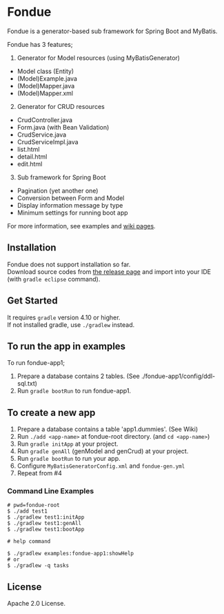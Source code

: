 Fondue
======

Fondue is a generator-based sub framework for Spring Boot and MyBatis.

Fondue has 3 features;
 1. Generator for Model resources (using MyBatisGenerator)
   * Model class (Entity)
   * (Model)Example.java
   * (Model)Mapper.java
   * (Model)Mapper.xml
 2. Generator for CRUD resources
   * CrudController.java
   * Form.java (with Bean Validation)
   * CrudService.java
   * CrudServiceImpl.java
   * list.html
   * detail.html
   * edit.html
 3. Sub framework for Spring Boot
   * Pagination (yet another one)
   * Conversion between Form and Model
   * Display information message by type
   * Minimum settings for running boot app

For more information, see examples and [wiki pages](https://github.com/argius/fondue/wiki).


Installation
------------

Fondue does not support installation so far.  
Download source codes from [the release page](https://github.com/argius/fondue/releases) and import into your IDE (with `gradle eclipse` command).


Get Started
-----------

It requires `gradle` version 4.10 or higher.  
If not installed gradle, use `./gradlew` instead.

## To run the app in examples

To run fondue-app1;

1. Prepare a database contains 2 tables. (See ./fondue-app1/config/ddl-sql.txt)
2. Run `gradle bootRun` to run fondue-app1.


## To create a new app

1. Prepare a database contains a table 'app1.dummies'. (See Wiki)
2. Run `./add <app-name>` at fondue-root directory. (and `cd <app-name>`)
3. Run `gradle initApp` at your project.
4. Run `gradle genAll` (genModel and genCrud) at your project.
5. Run `gradle bootRun` to run your app.
6. Configure `MyBatisGeneratorConfig.xml` and `fondue-gen.yml`
7. Repeat from #4


### Command Line Examples

```
# pwd=fondue-root
$ ./add test1
$ ./gradlew test1:initApp
$ ./gradlew test1:genAll
$ ./gradlew test1:bootApp
```

```
# help command

$ ./gradlew examples:fondue-app1:showHelp
# or
$ ./gradlew -q tasks
```


License
-------

Apache 2.0 License.
